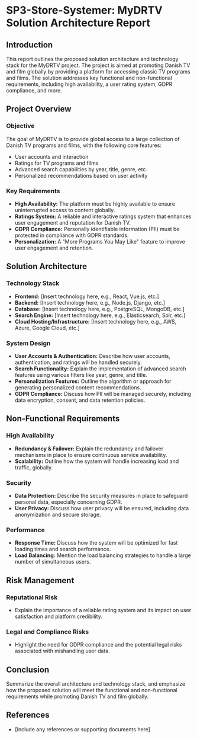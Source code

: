 # SP3-Store-Systemer: MyDRTV Solution Architecture Report

## Introduction
This report outlines the proposed solution architecture and technology stack for the MyDRTV project. The project is aimed at promoting Danish TV and film globally by providing a platform for accessing classic TV programs and films. The solution addresses key functional and non-functional requirements, including high availability, a user rating system, GDPR compliance, and more.

## Project Overview

### Objective
The goal of MyDRTV is to provide global access to a large collection of Danish TV programs and films, with the following core features:
- User accounts and interaction
- Ratings for TV programs and films
- Advanced search capabilities by year, title, genre, etc.
- Personalized recommendations based on user activity

### Key Requirements
- **High Availability:** The platform must be highly available to ensure uninterrupted access to content globally.
- **Ratings System:** A reliable and interactive ratings system that enhances user engagement and reputation for Danish TV.
- **GDPR Compliance:** Personally identifiable information (PII) must be protected in compliance with GDPR standards.
- **Personalization:** A "More Programs You May Like" feature to improve user engagement and retention.

## Solution Architecture

### Technology Stack
- **Frontend:** [Insert technology here, e.g., React, Vue.js, etc.]
- **Backend:** [Insert technology here, e.g., Node.js, Django, etc.]
- **Database:** [Insert technology here, e.g., PostgreSQL, MongoDB, etc.]
- **Search Engine:** [Insert technology here, e.g., Elasticsearch, Solr, etc.]
- **Cloud Hosting/Infrastructure:** [Insert technology here, e.g., AWS, Azure, Google Cloud, etc.]

### System Design
- **User Accounts & Authentication:** Describe how user accounts, authentication, and ratings will be handled securely.
- **Search Functionality:** Explain the implementation of advanced search features using various filters like year, genre, and title.
- **Personalization Features:** Outline the algorithm or approach for generating personalized content recommendations.
- **GDPR Compliance:** Discuss how PII will be managed securely, including data encryption, consent, and data retention policies.

## Non-Functional Requirements

### High Availability
- **Redundancy & Failover:** Explain the redundancy and failover mechanisms in place to ensure continuous service availability.
- **Scalability:** Outline how the system will handle increasing load and traffic, globally.

### Security
- **Data Protection:** Describe the security measures in place to safeguard personal data, especially concerning GDPR.
- **User Privacy:** Discuss how user privacy will be ensured, including data anonymization and secure storage.

### Performance
- **Response Time:** Discuss how the system will be optimized for fast loading times and search performance.
- **Load Balancing:** Mention the load balancing strategies to handle a large number of simultaneous users.

## Risk Management
### Reputational Risk
- Explain the importance of a reliable rating system and its impact on user satisfaction and platform credibility.
  
### Legal and Compliance Risks
- Highlight the need for GDPR compliance and the potential legal risks associated with mishandling user data.

## Conclusion
Summarize the overall architecture and technology stack, and emphasize how the proposed solution will meet the functional and non-functional requirements while promoting Danish TV and film globally.

## References
- [Include any references or supporting documents here]

